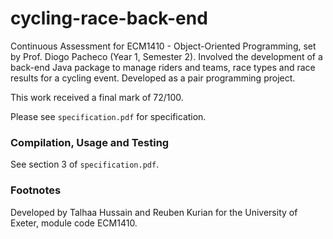 # cycling-race-back-end
Continuous Assessment for ECM1410 - Object-Oriented Programming, set by Prof. Diogo Pacheco (Year 1, Semester 2). Involved the development of a back-end Java package to manage riders and teams, race types and race results for a cycling event. Developed as a pair programming project.

This work received a final mark of 72/100.

Please see `specification.pdf` for specification.

### Compilation, Usage and Testing

See section 3 of `specification.pdf`.

### Footnotes

Developed by Talhaa Hussain and Reuben Kurian for the University of Exeter, module code ECM1410.
